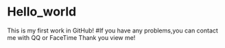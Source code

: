 # Hello_world
This is my first work in GitHub!
#If you have any problems,you can contact me with QQ or FaceTime
Thank you view me!
